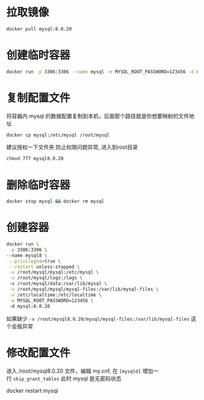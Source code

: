 # 拉取镜像

```bash
docker pull mysql:8.0.20
```

# 创建临时容器

```bash
docker run -p 3306:3306 --name mysql -e MYSQL_ROOT_PASSWORD=123456 -d mysql:8.0.20
```

# 复制配置文件

将容器内 mysql 的数据配置复制到本机，后面那个路径就是你想要映射的文件地址  
```bash
docker cp mysql:/etc/mysql /root/mysql
```

建议授权一下文件夹 防止权限问题异常, 进入到root目录  
```bash
chmod 777 mysql8.0.20
```

# 删除临时容器

```bash
docker stop mysql && docker rm mysql
```

# 创建容器

```bash
docker run \
 -p 3306:3306 \ 
--name mysql8 \
 --privileged=true \
 --restart unless-stopped \
 -v /root/mysql/mysql:/etc/mysql \
 -v /root/mysql/logs:/logs \ 
 -v /root/mysql/data:/var/lib/mysql \
 -v /root/mysql/mysql/mysql-files:/var/lib/mysql-files \
 -v /etc/localtime:/etc/localtime \
 -e MYSQL_ROOT_PASSWORD=123456 \ 
 -d mysql:8.0.20
```
如果缺少 `-v /root/mysql8.0.20/mysql/mysql-files:/var/lib/mysql-files` 这个会报异常

# 修改配置文件

进入 /root/mysql8.0.20 文件，编辑 my.cnf, 在 `[mysqld]` 增加一行 `skip_grant_tables` 此时 mysql 是无密码状态

docker restart mysql